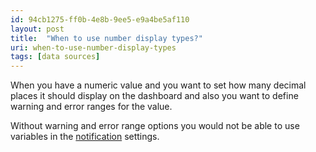 ```yaml
---
id: 94cb1275-ff0b-4e8b-9ee5-e9a4be5af110
layout: post
title:  "When to use number display types?"
uri: when-to-use-number-display-types
tags: [data sources]
---
```


When you have a numeric value and you want to set how many decimal places it should display on the dashboard and also you want to define warning and error ranges for the value.

<!--more-->

Without warning and error range options you would not be able to use variables in the [notification](f7277d70-7b35-489b-b378-009a690e0a3f) settings.

